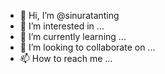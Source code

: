 - 👋 Hi, I’m @sinuratanting
- 👀 I’m interested in ...
- 🌱 I’m currently learning ...
- 💞️ I’m looking to collaborate on ...
- 📫 How to reach me ...

<!---
sinuratanting/sinuratanting is a ✨ special ✨ repository because its `README.md` (this file) appears on your GitHub profile.
You can click the Preview link to take a look at your changes.
--->
